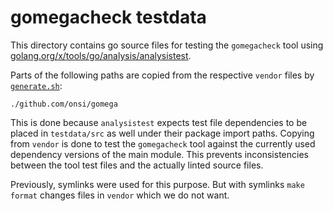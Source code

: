 # gomegacheck testdata

This directory contains go source files for testing the `gomegacheck` tool using [golang.org/x/tools/go/analysis/analysistest](https://pkg.go.dev/golang.org/x/tools/go/analysis/analysistest).

Parts of the following paths are copied from the respective `vendor` files by [`generate.sh`](generate.sh):

```
./github.com/onsi/gomega
```

This is done because `analysistest` expects test file dependencies to be placed in `testdata/src` as well under their package import paths.
Copying from `vendor` is done to test the `gomegacheck` tool against the currently used dependency versions of the main module.
This prevents inconsistencies between the tool test files and the actually linted source files.

Previously, symlinks were used for this purpose.
But with symlinks `make format` changes files in `vendor` which we do not want. 
